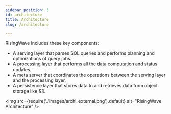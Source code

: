 ```yaml
---
sidebar_position: 3
id: architecture
title: Architecture
slug: /architecture

---
```



RisingWave includes these key components:

* A serving layer that parses SQL queries and performs planning and optimizations of query jobs.
* A processing layer that performs all the data computation and status updates.
* A meta server that coordinates the operations between the serving layer and the processing layer.
* A persistence layer that stores data to and retrieves data from object storage like S3.


<img
  src={require('./images/archi_external.png').default}
  alt="RisingWave Architecture"
/>
